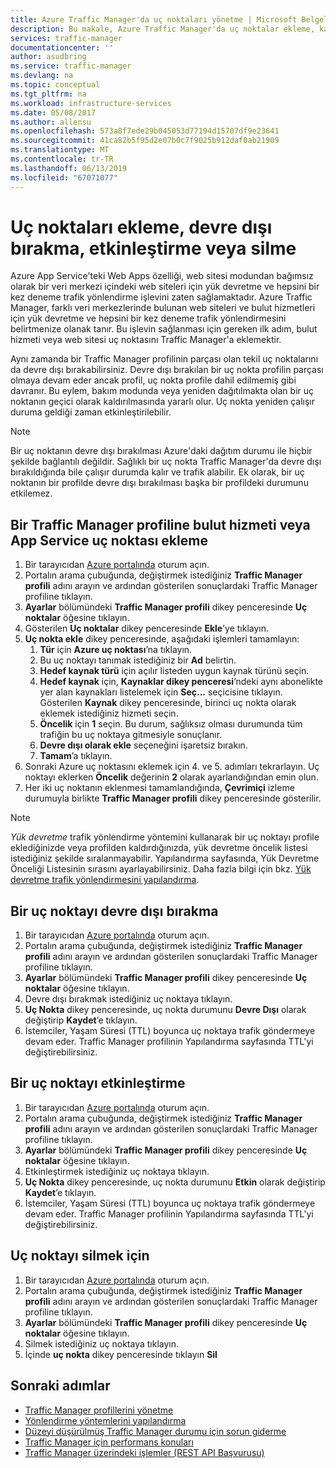 ```yaml
---
title: Azure Traffic Manager'da uç noktaları yönetme | Microsoft Belgeleri
description: Bu makale, Azure Traffic Manager'da uç noktalar ekleme, kaldırma, etkinleştirme ve devre dışı bırakma konularında size yardımcı olacaktır.
services: traffic-manager
documentationcenter: ''
author: asudbring
ms.service: traffic-manager
ms.devlang: na
ms.topic: conceptual
ms.tgt_pltfrm: na
ms.workload: infrastructure-services
ms.date: 05/08/2017
ms.author: allensu
ms.openlocfilehash: 573a8f7ede29b045053d77194d15707df9e23641
ms.sourcegitcommit: 41ca82b5f95d2e07b0c7f9025b912daf0ab21909
ms.translationtype: MT
ms.contentlocale: tr-TR
ms.lasthandoff: 06/13/2019
ms.locfileid: "67071077"
---
```

# <a name="add-disable-enable-or-delete-endpoints"></a>Uç noktaları ekleme, devre dışı bırakma, etkinleştirme veya silme

Azure App Service'teki Web Apps özelliği, web sitesi modundan bağımsız olarak bir veri merkezi içindeki web siteleri için yük devretme ve hepsini bir kez deneme trafik yönlendirme işlevini zaten sağlamaktadır. Azure Traffic Manager, farklı veri merkezlerinde bulunan web siteleri ve bulut hizmetleri için yük devretme ve hepsini bir kez deneme trafik yönlendirmesini belirtmenize olanak tanır. Bu işlevin sağlanması için gereken ilk adım, bulut hizmeti veya web sitesi uç noktasını Traffic Manager'a eklemektir.

Aynı zamanda bir Traffic Manager profilinin parçası olan tekil uç noktalarını da devre dışı bırakabilirsiniz. Devre dışı bırakılan bir uç nokta profilin parçası olmaya devam eder ancak profil, uç nokta profile dahil edilmemiş gibi davranır. Bu eylem, bakım modunda veya yeniden dağıtılmakta olan bir uç noktanın geçici olarak kaldırılmasında yararlı olur. Uç nokta yeniden çalışır duruma geldiği zaman etkinleştirilebilir.

> [!NOTE]
> Bir uç noktanın devre dışı bırakılması Azure'daki dağıtım durumu ile hiçbir şekilde bağlantılı değildir. Sağlıklı bir uç nokta Traffic Manager'da devre dışı bırakıldığında bile çalışır durumda kalır ve trafik alabilir. Ek olarak, bir uç noktanın bir profilde devre dışı bırakılması başka bir profildeki durumunu etkilemez.

## <a name="to-add-a-cloud-service-or-an-app-service-endpoint-to-a-traffic-manager-profile"></a>Bir Traffic Manager profiline bulut hizmeti veya App Service uç noktası ekleme

1. Bir tarayıcıdan [Azure portalında](https://portal.azure.com) oturum açın.
2. Portalın arama çubuğunda, değiştirmek istediğiniz **Traffic Manager profili** adını arayın ve ardından gösterilen sonuçlardaki Traffic Manager profiline tıklayın.
3. **Ayarlar** bölümündeki **Traffic Manager profili** dikey penceresinde **Uç noktalar** öğesine tıklayın.
4. Gösterilen **Uç noktalar** dikey penceresinde **Ekle**’ye tıklayın.
5. **Uç nokta ekle** dikey penceresinde, aşağıdaki işlemleri tamamlayın:
    1. **Tür** için **Azure uç noktası**’na tıklayın.
    2. Bu uç noktayı tanımak istediğiniz bir **Ad** belirtin.
    3. **Hedef kaynak türü** için açılır listeden uygun kaynak türünü seçin.
    4. **Hedef kaynak** için, **Kaynaklar dikey penceresi**’ndeki aynı abonelikte yer alan kaynakları listelemek için **Seç...** seçicisine tıklayın. Gösterilen **Kaynak** dikey penceresinde, birinci uç nokta olarak eklemek istediğiniz hizmeti seçin.
    5. **Öncelik** için **1** seçin. Bu durum, sağlıksız olması durumunda tüm trafiğin bu uç noktaya gitmesiyle sonuçlanır.
    6. **Devre dışı olarak ekle** seçeneğini işaretsiz bırakın.
    7. **Tamam**’a tıklayın.
6.  Sonraki Azure uç noktasını eklemek için 4. ve 5. adımları tekrarlayın. Uç noktayı eklerken **Öncelik** değerinin **2** olarak ayarlandığından emin olun.
7.  Her iki uç noktanın eklenmesi tamamlandığında, **Çevrimiçi** izleme durumuyla birlikte **Traffic Manager profili** dikey penceresinde gösterilir.

> [!NOTE]
> *Yük devretme* trafik yönlendirme yöntemini kullanarak bir uç noktayı profile eklediğinizde veya profilden kaldırdığınızda, yük devretme öncelik listesi istediğiniz şekilde sıralanmayabilir. Yapılandırma sayfasında, Yük Devretme Önceliği Listesinin sırasını ayarlayabilirsiniz. Daha fazla bilgi için bkz. [Yük devretme trafik yönlendirmesini yapılandırma](traffic-manager-configure-failover-routing-method.md).

## <a name="to-disable-an-endpoint"></a>Bir uç noktayı devre dışı bırakma

1. Bir tarayıcıdan [Azure portalında](https://portal.azure.com) oturum açın.
2. Portalın arama çubuğunda, değiştirmek istediğiniz **Traffic Manager profili** adını arayın ve ardından gösterilen sonuçlardaki Traffic Manager profiline tıklayın.
3. **Ayarlar** bölümündeki **Traffic Manager profili** dikey penceresinde **Uç noktalar** öğesine tıklayın. 
4. Devre dışı bırakmak istediğiniz uç noktaya tıklayın.
5. **Uç Nokta** dikey penceresinde, uç nokta durumunu **Devre Dışı** olarak değiştirip **Kaydet**’e tıklayın.
6. İstemciler, Yaşam Süresi (TTL) boyunca uç noktaya trafik göndermeye devam eder. Traffic Manager profilinin Yapılandırma sayfasında TTL'yi değiştirebilirsiniz.

## <a name="to-enable-an-endpoint"></a>Bir uç noktayı etkinleştirme

1. Bir tarayıcıdan [Azure portalında](https://portal.azure.com) oturum açın.
2. Portalın arama çubuğunda, değiştirmek istediğiniz **Traffic Manager profili** adını arayın ve ardından gösterilen sonuçlardaki Traffic Manager profiline tıklayın.
3. **Ayarlar** bölümündeki **Traffic Manager profili** dikey penceresinde **Uç noktalar** öğesine tıklayın. 
4. Etkinleştirmek istediğiniz uç noktaya tıklayın.
5. **Uç Nokta** dikey penceresinde, uç nokta durumunu **Etkin** olarak değiştirip **Kaydet**’e tıklayın.
6. İstemciler, Yaşam Süresi (TTL) boyunca uç noktaya trafik göndermeye devam eder. Traffic Manager profilinin Yapılandırma sayfasında TTL'yi değiştirebilirsiniz.

## <a name="to-delete-an-endpoint"></a>Uç noktayı silmek için

1. Bir tarayıcıdan [Azure portalında](https://portal.azure.com) oturum açın.
2. Portalın arama çubuğunda, değiştirmek istediğiniz **Traffic Manager profili** adını arayın ve ardından gösterilen sonuçlardaki Traffic Manager profiline tıklayın.
3. **Ayarlar** bölümündeki **Traffic Manager profili** dikey penceresinde **Uç noktalar** öğesine tıklayın. 
4. Silmek istediğiniz uç noktaya tıklayın.
5. İçinde **uç nokta** dikey penceresinde tıklayın **Sil**


## <a name="next-steps"></a>Sonraki adımlar

* [Traffic Manager profillerini yönetme](traffic-manager-manage-profiles.md)
* [Yönlendirme yöntemlerini yapılandırma](traffic-manager-configure-routing-method.md)
* [Düzeyi düşürülmüş Traffic Manager durumu için sorun giderme](traffic-manager-troubleshooting-degraded.md)
* [Traffic Manager için performans konuları](traffic-manager-performance-considerations.md)
* [Traffic Manager üzerindeki işlemler (REST API Başvurusu)](https://go.microsoft.com/fwlink/p/?LinkID=313584)

